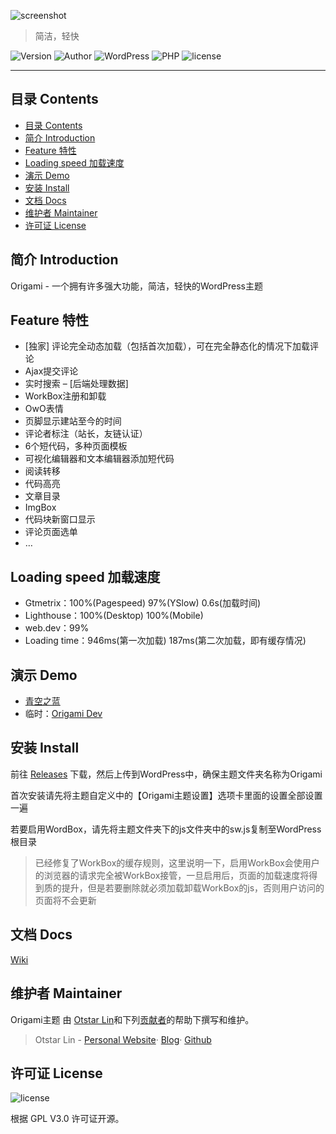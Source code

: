 ![screenshot](https://raw.githubusercontent.com/syfxlin/origami/master/screenshot.png)

> 简洁，轻快

![Version](https://img.shields.io/github/release/syfxlin/origami.svg?label=Version&style=flat-square) ![Author](https://img.shields.io/badge/Author-Otstar%20Lin-blue.svg?style=flat-square) ![WordPress](https://img.shields.io/badge/WordPress-4.4%2B-orange.svg?style=flat-square) ![PHP](https://img.shields.io/badge/php-5.6%2B-green.svg?style=flat-square) ![license](https://img.shields.io/badge/license-GPL%20v3-orange.svg?style=flat-square)

------

## 目录 Contents

- [目录 Contents](#%E7%9B%AE%E5%BD%95-contents)
- [简介 Introduction](#%E7%AE%80%E4%BB%8B-introduction)
- [Feature 特性](#feature-%E7%89%B9%E6%80%A7)
- [Loading speed 加载速度](#loading-speed-%E5%8A%A0%E8%BD%BD%E9%80%9F%E5%BA%A6)
- [演示 Demo](#%E6%BC%94%E7%A4%BA-demo)
- [安装 Install](#%E5%AE%89%E8%A3%85-install)
- [文档 Docs](#%E6%96%87%E6%A1%A3-docs)
- [维护者 Maintainer](#%E7%BB%B4%E6%8A%A4%E8%80%85-maintainer)
- [许可证 License](#%E8%AE%B8%E5%8F%AF%E8%AF%81-license)

## 简介 Introduction

Origami - 一个拥有许多强大功能，简洁，轻快的WordPress主题

## Feature 特性
- [独家] 评论完全动态加载（包括首次加载），可在完全静态化的情况下加载评论
- Ajax提交评论
- 实时搜索 – [后端处理数据]
- WorkBox注册和卸载
- OwO表情
- 页脚显示建站至今的时间
- 评论者标注（站长，友链认证）
- 6个短代码，多种页面模板
- 可视化编辑器和文本编辑器添加短代码
- 阅读转移
- 代码高亮
- 文章目录
- ImgBox
- 代码块新窗口显示
- 评论页面选单
- …

## Loading speed 加载速度

- Gtmetrix：100%(Pagespeed) 97%(YSlow) 0.6s(加载时间)
- Lighthouse：100%(Desktop) 100%(Mobile)
- web.dev：99%
- Loading time：946ms(第一次加载) 187ms(第二次加载，即有缓存情况)

## 演示 Demo

- [青空之蓝](https://blog.ixk.me)
- 临时：[Origami Dev](https://dev.ixk.me)

## 安装 Install

前往 [Releases](https://github.com/syfxlin/origami/releases) 下载，然后上传到WordPress中，确保主题文件夹名称为Origami

首次安装请先将主题自定义中的【Origami主题设置】选项卡里面的设置全部设置一遍

若要启用WordBox，请先将主题文件夹下的js文件夹中的sw.js复制至WordPress根目录

> 已经修复了WorkBox的缓存规则，这里说明一下，启用WorkBox会使用户的浏览器的请求完全被WorkBox接管，一旦启用后，页面的加载速度将得到质的提升，但是若要删除就必须加载卸载WorkBox的js，否则用户访问的页面将不会更新

## 文档 Docs

[Wiki](https://github.com/syfxlin/origami/wiki)

## 维护者 Maintainer

Origami主题 由 [Otstar Lin](https://ixk.me)和下列[贡献者](https://github.com/syfxlin/origami/graphs/contributors)的帮助下撰写和维护。

> Otstar Lin - [Personal Website](https://ixk.me)· [Blog](https://blog.ixk.me)· [Github](https://github.com/syfxlin)

## 许可证 License

![license](https://img.shields.io/badge/license-GPL%20v3-orange.svg?style=flat-square)

根据 GPL V3.0 许可证开源。


